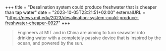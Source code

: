 +++
title = "Desalination system could produce freshwater that is cheaper than tap water"
date = "2023-10-05T23:21:51+02:00"
externalURL = "https://news.mit.edu/2023/desalination-system-could-produce-freshwater-cheaper-0927"
+++

> Engineers at MIT and in China are aiming to turn seawater into drinking water with a completely passive device that is inspired by the ocean, and powered by the sun.
